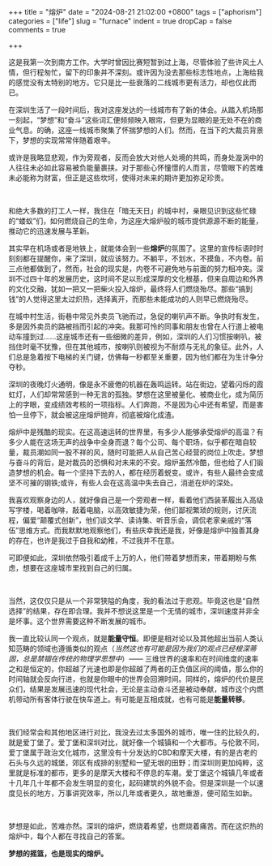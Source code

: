+++
title = "熔炉"
date = "2024-08-21 21:02:00 +0800"
tags = ["aphorism"]
categories = ["life"]
slug = "furnace"
indent = true
dropCap = false
comments = true

+++

<!-- [^1]![1921.jpg](/images/1921.jpg) -->

这是我第一次到南方工作。大学时曾因比赛短暂到过上海，尽管体验了些许风土人情，但行程匆忙，留下的印象并不深刻。或许因为没去那些标志性地点，上海给我的感觉没有太特别的地方。它只是比一些衰落的二线城市更有活力，却也仅此而已。 

在深圳生活了一段时间后，我对这座发达的一线城市有了新的体会。从踏入机场那一刻起，“梦想”和“奋斗”这些词汇便频频映入眼帘，但更为显眼的是无处不在的商业气息。的确，这座一线城市聚集了怀揣梦想的人们。然而，在当下的大裁员背景下，梦想的实现常常伴随着艰辛。

或许是我略显悲观，作为旁观者，反而会放大对他人处境的共鸣，而身处漩涡中的人往往未必如此容易被负能量裹挟。对于那些心怀憧憬的人而言，尽管眼下的苦难未必能称为财富，但正是这些坎坷，使得对未来的期许更加弥足珍贵。

</br>

和绝大多数的打工人一样，我住在「暗无天日」的城中村，亲眼见识到这些忙碌的“蝼蚁”们，如何燃烧自己的生命，为这座大熔炉般的城市提供源源不断的能量，推动它的迅速发展与革新。

其实早在机场或者是地铁上，就能体会到一些**熔炉**的氛围了。这里的宣传标语时时刻刻都在提醒你，来了深圳，就应该努力。不躺平，不划水，不摸鱼，不内卷。前三点他都做到了，然而，社会的现实是，内卷不可避免地与前面的努力相冲突。深圳不过四十年的发展历史，这时间不足以形成深厚的文化根基，但来自周边和外界的文化交融，犹如一把又一把柴火投入熔炉，最终将人们燃烧殆尽。那些“搞到钱”的人觉得这里太过炽热，选择离开，而那些未能成功的人则早已燃烧殆尽。

在城中村生活，街巷中常见外卖员飞驰而过，急促的喇叭声不断。争执时有发生，多是因外卖员的路被挡而引起的冲突。我那可怜的同事和朋友也曾在人行道上被电动车撞到过……这座城市还有一些细微的差异，例如，深圳的人们习惯按喇叭，被挡住时毫不犹豫，但在其他城市，按喇叭则被视为不耐烦与无礼的象征。此外，人们总是急着按下电梯的关门键，仿佛每一秒都至关重要，因为他们都在为生计争分夺秒。

深圳的夜晚灯火通明，像是永不疲倦的机器在轰鸣运转。站在街边，望着闪烁的霞虹灯，人们却常常感到一种无言的孤独。梦想在这里被量化、被商业化，成为简历上的字眼，变成绩效考核的一项指标。人们奔跑，不是因为心中还有希望，而是害怕一旦停下，就会被这座熔炉抛弃，彻底被熔化成渣。

熔炉中是残酷的现实。在这高速运转的世界里，有多少人能够承受熔炉的高温？有多少人能在这场无声的战争中全身而退？每个公司、每个职场，似乎都在暗自较量，裁员潮如同一股不祥的风，随时可能把人从自己苦心经营的岗位上吹走。梦想与奋斗的背后，是对裁员的恐惧和对未来的不安。熔炉虽然冷酷，但也给了人们锻造梦想的机会。每一个坚持下去的人，都在经历着蜕变。或许，有些人最终会变成坚不可摧的钢铁;或许，有些人会在这高温中失去自己，消逝在炉的深处。

我喜欢观察身边的人，就好像自己是一个旁观者一样，看着他们西装革履出入高级写字楼，喝着咖啡，敲着电脑，以高效敏捷为荣，他们鄙视繁琐的规则，讨厌流程，偏爱“颠覆式创新”，他们谈文学、读诗集、听音乐会，调侃老家亲戚的“落伍”思维方式。而我默默地观察他们，有些庆幸我还是我，好像是熔炉中独善其身的存在，也许是我过于自我和幼稚，不过我并不在意。  

可即便如此，深圳依然吸引着成千上万的人，他们带着梦想而来，带着期盼与焦虑，想要在这座城市里找到自己的归属。

</br>

当然，这仅仅只是从一个非常狭隘的角度，我的看法过于悲观。毕竟这也是“自然选择”的结果，存在即合理。我并不想说这里是一个无情的城市，深圳速度并非全是坏事。这个世界需要这种不断发展的城市。

我一直比较认同一个观点，就是**能量守恒**。即便是相对论以及其他超出当前人类认知范畴的领域也遵循类似的观点（*当然这也有可能是因为我们的观点已经根深蒂固，总是禁锢在传统的物理学思想中*）—— 三维世界的速率和在时间维度的速率之和是恒定的，你超越了光速也即是你超越了两者的正负值区间的阈值，那么你的时间轴就会反向行进，也就是你眼中的世界会回溯时间。同样的，熔炉的代价是民众们，结果是发展迅速的现代社会，无论是主动奋斗还是被动奉献，城市这个内燃机带动所有客体行驶在快车道上。有可能是互相成就，也有可能是**能量转移**。

</br>

我们经常会和其他地区进行对比，我没去过太多国外的城市，唯一住的比较久的，就是爱丁堡了。爱丁堡和深圳对比，就好像一个城镇和一个大都市。与伦敦不同，爱丁堡属于政治文化城市，这里没有十分发达的CBD和摩天大楼，有的是古老的石头与久远的城堡，郊区有成排的别墅和一望无垠的田野；而深圳则更加纯粹，这里就是标准的都市，更多的是摩天大楼和不停息的车潮。爱丁堡这个城镇几年或者十几年几十年都不会发生明显的变化，起码建筑的外貌不会。但是深圳是一个以速度见长的地方，万事讲究效率，所以几年或者更久，故地重游，便可陌生如新。

</br>

梦想是如此，苦难亦然。深圳的熔炉，燃烧着希望，也燃烧着痛苦。而在这炽热的熔炉中，每个人都在寻找自己的答案。

**梦想的摇篮，也是现实的熔炉。**